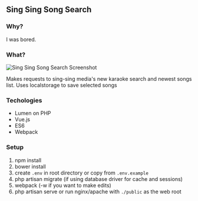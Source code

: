 ## Sing Sing Song Search

### Why?

I was bored.


### What?

![Sing Sing Song Search Screenshot](http://i.imgur.com/jGCQ46X.png)

Makes requests to sing-sing media's new karaoke search and newest songs list.
Uses localstorage to save selected songs

### Techologies

- Lumen on PHP
- Vue.js
- ES6
- Webpack

### Setup

1. npm install
2. bower install
3. create `.env` in root directory or copy from `.env.example`
4. php artisan migrate (if using database driver for cache and sessions)
5. webpack (-w if you want to make edits)
6. php artisan serve or run nginx/apache with `./public` as the web root
